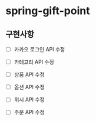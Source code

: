 # spring-gift-point

## 구현사항 
- [ ] 카카오 로그인 API 수정   
- [ ] 카테고리 API 수정
- [ ] 상품 API 수정
- [ ] 옵션 API 수정
- [ ] 위시 API 수정
- [ ] 주문 API 수정


